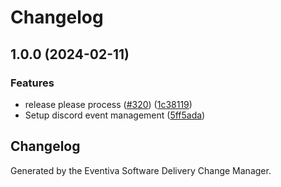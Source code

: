 # Changelog

## 1.0.0 (2024-02-11)


### Features

* release please process ([#320](https://github.com/Eventiva/Eventiva/issues/320)) ([1c38119](https://github.com/Eventiva/Eventiva/commit/1c381194c332e6142c3ccfcda630fcea494efb4b))
* Setup discord event management ([5ff5ada](https://github.com/Eventiva/Eventiva/commit/5ff5ada0ea65eaff1fe83e6478ba29a627ff6513))

## Changelog

Generated by the Eventiva Software Delivery Change Manager.
